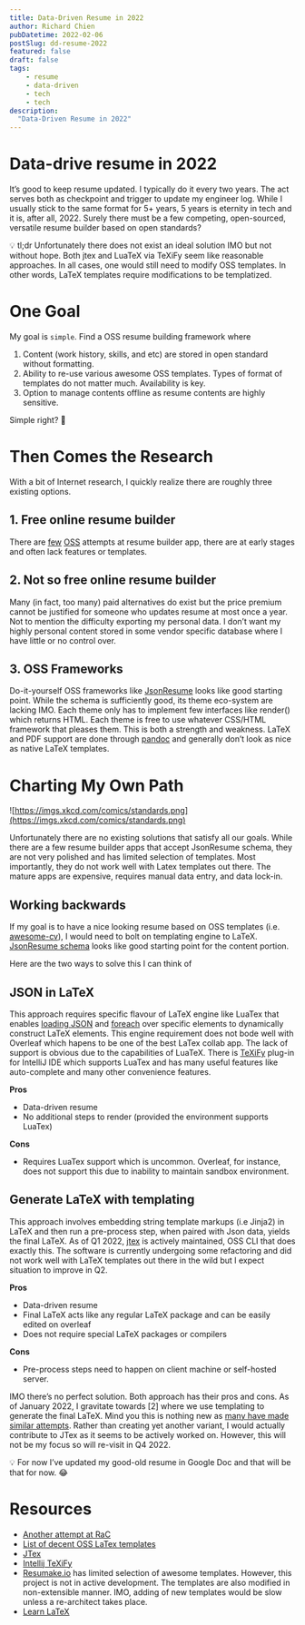 ```yaml
---
title: Data-Driven Resume in 2022
author: Richard Chien
pubDatetime: 2022-02-06
postSlug: dd-resume-2022
featured: false
draft: false
tags:
    - resume
    - data-driven
    - tech
    - tech
description:
  "Data-Driven Resume in 2022"
---
```


# Data-drive resume in 2022

It’s good to keep resume updated. I typically do it every two years. The act serves both as checkpoint and trigger to update my engineer log. While I usually stick to the same format for 5+ years, 5 years is eternity in tech and it is, after all, 2022. Surely there must be a few competing, open-sourced, versatile resume builder based on open standards?

<aside>
💡 tl;dr Unfortunately there does not exist an ideal solution IMO but not without hope. Both jtex and LuaTeX via TeXiFy seem like reasonable approaches. In all cases, one would still need to modify OSS templates. In other words, LaTeX templates require modifications to be templatized.

</aside>

# One Goal

My goal is `simple`. Find a OSS resume building framework where

1. Content (work history, skills, and etc) are stored in open standard without formatting.
2. Ability to re-use various awesome OSS templates. Types of format of templates do not matter much. Availability is key.
3. Option to manage contents offline as resume contents are highly sensitive.

Simple right? 🤣

# Then Comes the Research

With a bit of Internet research, I quickly realize there are roughly three existing options.

## 1. Free online resume builder

There are [few](http://www.resumake.io) [OSS](https://gitconnected.com/tools) attempts at resume builder app, there are at early stages and often lack features or templates.

## 2. Not so free online resume builder

Many (in fact, too many) paid alternatives do exist but the price premium cannot be justified for someone who updates resume at most once a year. Not to mention the difficulty exporting my personal data. I don’t want my highly personal content stored in some vendor specific database where I have little or no control over.

## 3. OSS Frameworks

Do-it-yourself OSS frameworks like [JsonResume](https://jsonresume.org/schema/) looks like good starting point. While the schema is sufficiently good, its theme eco-system are lacking IMO. Each theme only has to implement few interfaces like render() which returns HTML. Each theme is free to use whatever CSS/HTML framework that pleases them. This is both a strength and weakness. LaTeX and PDF support are done through [pandoc](https://pandoc.org/) and generally don’t look as nice as native LaTeX templates.

# Charting My Own Path

![https://imgs.xkcd.com/comics/standards.png](https://imgs.xkcd.com/comics/standards.png)

Unfortunately there are no existing solutions that satisfy all our goals. While there are a few resume builder apps that accept JsonResume schema, they are not very polished and has limited selection of templates. Most importantly, they do not work well with Latex templates out there. The mature apps are expensive, requires manual data entry, and data lock-in.

## Working backwards

If my goal is to have a nice looking resume based on OSS templates (i.e. [awesome-cv](https://github.com/posquit0/Awesome-CV)), I would need to bolt on templating engine to LaTeX. [JsonResume schema](https://jsonresume.org/schema/) looks like good starting point for the content portion.

Here are the two ways to solve this I can think of

## JSON in LaTeX

This approach requires specific flavour of LaTeX engine like LuaTex that enables [loading JSON](https://tex.stackexchange.com/questions/395982/load-fields-from-json-file-using-lualatex) and [foreach](https://tex.stackexchange.com/questions/149162/how-can-i-define-a-foreach-loop-on-the-basis-of-the-existing-forall-loop) over specific elements to dynamically construct LaTeX elements. This engine requirement does not bode well with Overleaf which hapens to be one of the best LaTex collab app. The lack of support is obvious due to the capabilities of LuaTeX. There is [TeXiFy](https://plugins.jetbrains.com/plugin/9473-texify-idea) plug-in for IntelliJ IDE which supports LuaTex and has many useful features like auto-complete and many other convenience features.

**Pros**

- Data-driven resume
- No additional steps to render (provided the environment supports LuaTex)

**Cons**

- Requires LuaTex support which is uncommon. Overleaf, for instance, does not support this due to inability to maintain sandbox environment.

## Generate LaTeX with templating

This approach involves embedding string template markups (i.e Jinja2) in LaTeX and then run a pre-process step, when paired with Json data, yields the final LaTeX. As of Q1 2022, [jtex](https://github.com/curvenote/jtex) is actively maintained, OSS CLI that does exactly this. The software is currently undergoing some refactoring and did not work well with LaTeX templates out there in the wild but I expect situation to improve in Q2.

**Pros**

- Data-driven resume
- Final LaTeX acts like any regular LaTeX package and can be easily edited on overleaf
- Does not require special LaTeX packages or compilers

**Cons**

- Pre-process steps need to happen on client machine or self-hosted server.

IMO there’s no perfect solution. Both approach has their pros and cons. As of January 2022, I gravitate towards [2] where we use templating to generate the final LaTeX. Mind you this is nothing new as [many have made similar attempts](http://wtbarnes.github.io/2016/08/28/cv-howto/). Rather than creating yet another variant, I would actually contribute to JTex as it seems to be actively worked on. However, this will not be my focus so will re-visit in Q4 2022.

<aside>
💡 For now I’ve updated my good-old resume in Google Doc and that will be that for now. 😂

</aside>

# Resources

- [Another attempt at RaC](http://wtbarnes.github.io/2016/08/28/cv-howto/)
- [List of decent OSS LaTex templates](https://zety.com/uk/blog/latex-cv-templates)
- [JTex](https://github.com/curvenote/jtex)
- [Intellij TeXiFy](https://plugins.jetbrains.com/plugin/9473-texify-idea)
- [Resumake.io](notion://www.notion.so/www.resumake.io) has limited selection of awesome templates. However, this project is not in active development. The templates are also modified in non-extensible manner. IMO, adding of new templates would be slow unless a re-architect takes place.
- [Learn LaTeX](https://www.overleaf.com/learn/latex/How_to_write_a_LaTeX_class_file_and_design_your_own_CV_(Part_1))